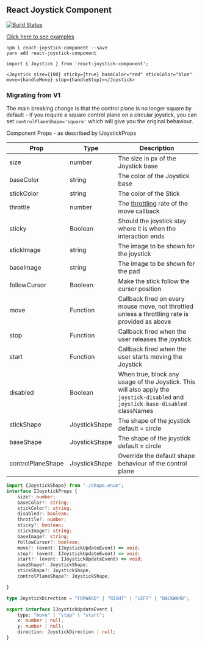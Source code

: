 ## React Joystick Component

[![Build Status](https://travis-ci.org/elmarti/react-joystick-component.svg?branch=master)](https://travis-ci.org/elmarti/react-joystick-component)

[Click here to see examples](https://elmarti.github.io/react-joystick-component/)


```
npm i react-joystick-component --save
yarn add react-joystick-component
```

```
import { Joystick } from 'react-joystick-component';
```


```React
<Joystick size={100} sticky={true} baseColor="red" stickColor="blue" move={handleMove} stop={handleStop}></Joystick>
```

### Migrating from V1
The main breaking change is that the control plane is no longer square by default - if you require a square control plane on a circular joystick, you can set `controlPlaneShape='square'` which will give you the original behaviour.


Component Props - as described by IJoystickProps

| Prop  | Type  | Description  |
|---|---|---|
| size  |  number |  The size in px of the Joystick base  |
|  baseColor |  string |  The color of the Joystick base |
| stickColor  |  string |  The color of the Stick |
|  throttle | number  |  The [throttling](https://codeburst.io/throttling-and-debouncing-in-javascript-b01cad5c8edf) rate of the move callback |
| sticky | Boolean | Should the joystick stay where it is when the interaction ends |
| stickImage | string | The image to be shown for the joystick |
| baseImage | string | The image to be shown for the pad |
| followCursor | Boolean | Make the stick follow the cursor position |
|  move | Function  | Callback fired on every mouse move, not throttled unless a throttling rate is provided as above  |
|  stop | Function  | Callback fired when the user releases the joystick  |
| start  |  Function | Callback fired when the user starts moving the Joystick  |
| disabled | Boolean | When true, block any usage of the Joystick. This will also apply the `joystick-disabled` and `joystick-base-disabled` classNames  |
| stickShape | JoystickShape | The shape of the joystick default = circle|
| baseShape | JoystickShape | The shape of the joystick default = circle|
| controlPlaneShape | JoystickShape | Override the default shape behaviour of the control plane|

```TypeScript
import {JoystickShape} from "./shape.enum"; 
interface IJoystickProps {
    size?: number;
    baseColor?: string;
    stickColor?: string;
    disabled?: boolean;
    throttle?: number;
    sticky?: boolean;
    stickImage?: string;
    baseImage?: string;
    followCursor?: boolean;
    move?: (event: IJoystickUpdateEvent) => void;
    stop?: (event: IJoystickUpdateEvent) => void;
    start?: (event: IJoystickUpdateEvent) => void;
    baseShape?: JoystickShape;
    stickShape?: JoystickShape;
    controlPlaneShape?: JoystickShape;

}
```

```TypeScript
type JoystickDirection = "FORWARD" | "RIGHT" | "LEFT" | "BACKWARD";

export interface IJoystickUpdateEvent {
    type: "move" | "stop" | "start";
    x: number | null;
    y: number | null;
    direction: JoystickDirection | null;
}
```
